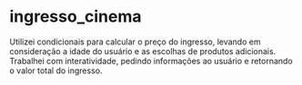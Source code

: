 # ingresso_cinema
Utilizei condicionais para calcular o preço do ingresso, levando em consideração a idade do usuário e as escolhas de produtos adicionais.  Trabalhei com interatividade, pedindo informações ao usuário e retornando o valor total do ingresso.
